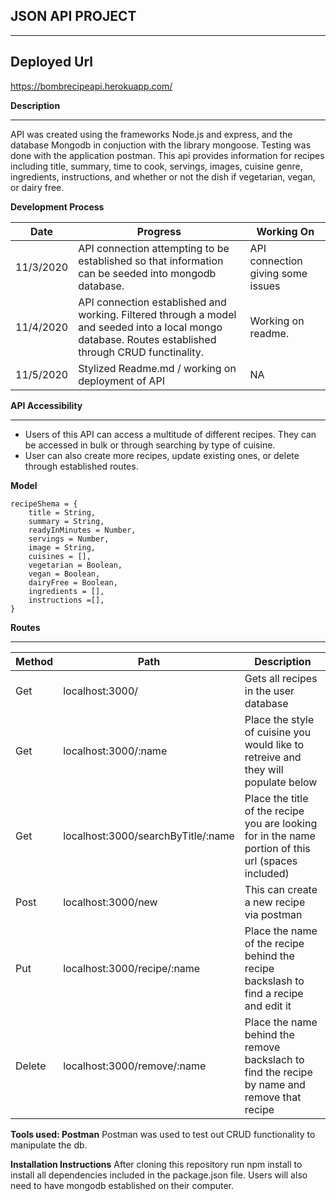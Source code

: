 ## JSON API PROJECT
________________

## Deployed Url
https://bombrecipeapi.herokuapp.com/

__Description__
_______________

API was created using the frameworks Node.js and express, and the database Mongodb in conjuction with the library mongoose. Testing was done with the application postman. This api provides information for recipes including title, summary, time to cook, servings, images, cuisine genre, ingredients, instructions, and whether or not the dish if vegetarian, vegan, or dairy free.

__Development Process__

__Date__ | __Progress__ | __Working On__ | 
----- | ---------- | --------- |
| 11/3/2020| API connection attempting to be established so that information can be seeded into mongodb database. | API connection giving some issues |
| 11/4/2020| API connection established and working. Filtered through a model and seeded into a local mongo database. Routes established through CRUD functinality. | Working on readme. |
|11/5/2020 | Stylized Readme.md / working on deployment of API | NA |


__API Accessibility__
_______________
- Users of this API can access a multitude of different recipes. They can be accessed in bulk or through searching by type of cuisine.
- User can also create more recipes, update existing ones, or delete through established routes.  


__Model__
```
recipeShema = {
    title = String,
    summary = String,
    readyInMinutes = Number,
    servings = Number,
    image = String,
    cuisines = [],
    vegetarian = Boolean,
    vegan = Boolean,
    dairyFree = Boolean,
    ingredients = [],
    instructions =[],
}
```


__Routes__
_____________

__Method__ | __Path__ | __Description__
| ---------- | ---------| --------------- |
| Get | localhost:3000/ | Gets all recipes in the user database | 
| Get | localhost:3000/:name | Place the style of cuisine you would like to retreive and they will populate below |
| Get | localhost:3000/searchByTitle/:name | Place the title of the recipe you are looking for in the name portion of this url (spaces included) |
| Post | localhost:3000/new | This can create a new recipe via postman |
| Put | localhost:3000/recipe/:name | Place the name of the recipe behind the recipe backslash to find a recipe and edit it |
| Delete | localhost:3000/remove/:name | Place the name behind the remove backslach to find the recipe by name and remove that recipe |




__Tools used: Postman__
Postman was used to test out CRUD functionality to manipulate the db.

__Installation Instructions__
After cloning this repository run npm install to install all dependencies included in the package.json file. Users will also need to have mongodb established on their computer.



